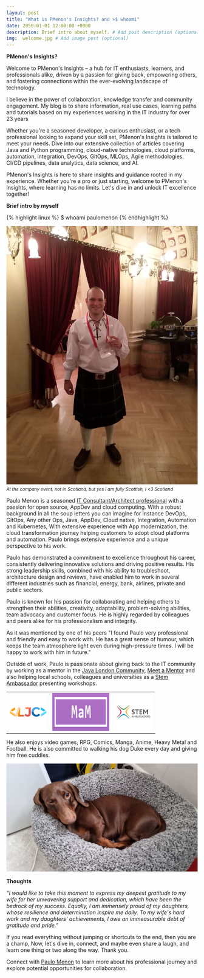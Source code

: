 ```yaml
---
layout: post
title: "What is PMenon's Insights? and >$ whoami"
date: 2050-01-01 12:00:00 +0000
description: Brief intro about myself. # Add post description (optional)
img:  welcome.jpg # Add image post (optional)
---
```

**PMenon's Insights?**


Welcome to PMenon's Insights – a hub for IT enthusiasts, learners, and professionals alike, driven by a passion for giving back, empowering others, and fostering connections within the ever-evolving landscape of technology.

I believe in the power of collaboration, knowledge transfer and community engagement. My blog is to share information, real use cases, learning paths and tutorials based on my experiences working in the IT industry for over 23 years

Whether you're a seasoned developer, a curious enthusiast, or a tech professional looking to expand your skill set, PMenon's Insights is tailored to meet your needs. Dive into our extensive collection of articles covering Java and Python programming, cloud-native technologies, cloud platforms, automation, integration, DevOps, GitOps, MLOps, Agile methodologies, CI/CD pipelines, data analytics, data science, and AI.


PMenon's Insights is here to share insights and guidance rooted in my experience. Whether you're a pro or just starting, welcome to PMenon's Insights, where learning has no limits. Let's dive in and unlock IT excellence together!

**Brief intro by myself**


{% highlight linux %}
$ whoami
paulomenon
{% endhighlight %}

![image](../assets/img/scottish_paulo.jpg)
<small>*At the company event, not in Scotland, but yes I am fully Scottish, I &lt;3 Scotland*</small>


Paulo Menon is a seasoned [IT Consultant/Architect professional](https://www.linkedin.com/in/paulomenon/) with a passion for open source, AppDev and cloud computing. With a robust background in all the soup letters you can imagine for instance DevOps, GitOps, Any other Ops, Java, AppDev, Cloud native, Integration, Automation and Kubernetes, With extensive experience with App modernization, the cloud transformation journey helping customers to adopt cloud platforms and automation. Paulo brings extensive experience and a unique perspective to his work.

Paulo has demonstrated a commitment to excellence throughout his career, consistently delivering innovative solutions and driving positive results. His strong leadership skills, combined with his ability to troubleshoot, architecture design and reviews, have enabled him to work in several different industries such as financial, energy, bank, airlines, private and public sectors.

Paulo is known for his passion for collaborating and helping others to strengthen their abilities, creativity, adaptability, problem-solving abilities, team advocacy and customer focus. He is highly regarded by colleagues and peers alike for his professionalism and integrity. 

As it was mentioned by one of his peers "I found Paulo very professional and friendly and easy to work with. He has a great sense of humour, which keeps the team atmosphere light even during high-pressure times. I will be happy to work with him in future."

Outside of work, Paulo is passionate about giving back to the IT community by working as a mentor in the [Java London Community](https://www.londonjavacommunity.co.uk/), [Meet a Mentor](https://meetamentor.co.uk/) and also helping local schools, colleagues and universities as a [Stem Ambassador](https://www.stem.org.uk/) presenting workshops. 


<table style="border: none; background-color: transparent; border-collapse: collapse;">
    <tr>
        <td>
            <a href="https://www.londonjavacommunity.co.uk/">
                    <img src="../assets/img/ljc.png" alt="London Java Community" width="100" height="100" title="London Java Community">
            </a>
        </td>
        <td align=center>
            <a href="https://meetamentor.co.uk/">
                    <img src="../assets/img/man.png" alt="Meet A Mentor" width="150" height="100" title="Meet A Mentor">
            </a>
        </td>
        <td align=left>
            <a href="https://www.stem.org.uk/">
                    <img src="../assets/img/stem.jpg" alt="Stem Ambassador" width="100" height="100" title="Stem Ambassador">
            </a>
        </td>
    </tr>
</table>

He also enjoys video games, RPG, Comics, Manga, Anime, Heavy Metal and Football. He is also committed to walking his dog Duke every day and giving him free cuddles.

![image](../assets/img/duke.jpg)

**Thoughts**

*“I would like to take this moment to express my deepest gratitude to my wife for her unwavering support and dedication, which have been the bedrock of my success. Equally, I am immensely proud of my daughters, whose resilience and determination inspire me daily. To my wife's hard work and my daughters' achievements, I owe an immeasurable debt of gratitude and pride.”*

If you read everything without jumping or shortcuts to the end, then you are a champ, Now, let's dive in, connect, and maybe even share a laugh, and learn one thing or two along the way. Thank you.


Connect with [Paulo Menon](https://twitter.com/menon_paulo) to learn more about his professional journey and explore potential opportunities for collaboration.


